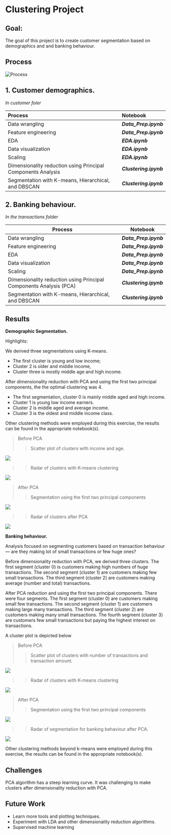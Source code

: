 # Clustering Project


## Goal:

The goal of this project is to create customer segmentation based on demographics and and banking behaviour.



## Process

![Process](Images/Process.png)

## 1. Customer demographics.
_In customer foler_


|Process |   Notebook |
|:-|:-|
|Data wrangling |***Data_Prep.ipynb***|
|Feature engineering|***Data_Prep.ipynb***|
|EDA|***EDA.ipynb***|
|Data visualization |***EDA.ipynb***|
|Scaling|***EDA.ipynb***|
|Dimensionality reduction using Principal Components Analysis |***Clustering.ipynb***|
|Segmentation with K-means, Hierarchical, and DBSCAN|***Clustering.ipynb***|


## 2. Banking behaviour.
_In the transactions folder_


|Process|   Notebook|
|--------|--------|
|Data wrangling |***Data_Prep.ipynb***|
|Feature engineering|***Data_Prep.ipynb***|
|EDA|***Data_Prep.ipynb***|
|Data visualization |***Data_Prep.ipynb***|
|Scaling|***Data_Prep.ipynb***|
|Dimensionality reduction using Principal Components Analysis (PCA) |***Clustering.ipynb***|
|Segmentation with K-means, Hierarchical, and DBSCAN|***Clustering.ipynb***|


## Results

**Demographic Segmentation.**

Highlights:

We derived three segmentations using K-means. 
- The first cluster is young and low income; 
- Cluster 2 is older and middle income, 
- Cluster three is mostly middle age and high income.

After dimensionality reduction with PCA and using the first two principal components, the the optimal clustering was 4. 
- The first segmentation, cluster 0 is mainly middle aged and high income. 
- Cluster 1 is young low income earners. 
- Cluster 2 is middle aged and average income. 
- Cluster 3 is the oldest and middle income class.

Other clustering methods were employed during this exercise, the results can be found in the appropriate notebook(s).

> Before PCA
>
> > Scatter plot of clusters with income and age.

![](Images/clusters_before_PCA_Kmean.png)

>> Radar of clusters with K-means clustering

![](Images/Raddr_Customers_Before_PCA_Kmean.png)


> After PCA
>
> > Segmentation using the first two principal components


![](Images/Clusters_KMeans_cutomer.png)

>> Radar of clusters after PCA

![](Images/Raddar_Cluter_AFterPCA.png)



**Banking behaviour.**

Analysis focused on segmenting customers based on transaction behaviour — are they making lot of small transactions or few huge ones?

Before dimensionality reduction with PCA, we derived three clusters. The first segment (cluster 0) is customers making high numbers of huge transactions. The second segment (cluster 1) are customers making few small transactions. The third segment (cluster 2) are customers making average (number and total) transactions.

After PCA reduction and using the first two principal components.
There were four segments. The first segment (cluster 0) are customers making small few transactions. The second segment (cluster 1) are customers making large many transactions. The third segment (cluster 2) are customers making many small transactions. The fourth segment (cluster 3) are customers few small transactions but paying the highest interest on transactions.

A cluster plot is depicted below

> Before PCA
>
> > Scatter plot of clusters with number of transactions and transaction amount.

![](Images/Cluster_Before_PCA_Transactions.png)

>> Radar of clusters with K-means clustering

![](Images/Raddar_Kmean_Trans_Before_PCA.png)

> After PCA
>
> > Segmentation using the first two principal components


![](Images/K-mean_transactions.png)

>> Radar of segmentation for banking behaviour after PCA.

![](Images/Raddar_Kmean_After_PCA_Transactions.png)


Other clustering methods beyond k-means were employed during this exercise, the results can be found in the appropriate notebook(s).


## Challenges
PCA algorithm has a steep learning curve. It was challenging to make clusters after dimensionality reduction with PCA.

## Future Work
- Learn more tools and plotting techniques.
- Experiment with LDA and other dimensionality reduction algorithms.
- Supervised machine learning
